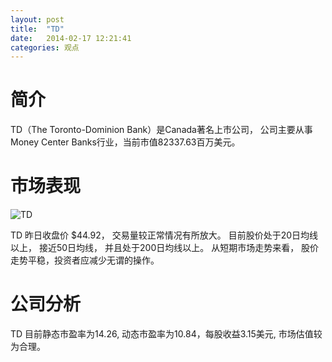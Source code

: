 ```yaml
---
layout: post
title:  "TD"
date:   2014-02-17 12:21:41
categories: 观点
---
```


# 简介
TD（The Toronto-Dominion Bank）是Canada著名上市公司，
公司主要从事Money Center Banks行业，当前市值82337.63百万美元。

# 市场表现

![TD](http://finviz.com/chart.ashx?t=TD&ty=c&ta=1&p=d&s=l)

TD 昨日收盘价 $44.92，
交易量较正常情况有所放大。
目前股价处于20日均线以上，
接近50日均线，
并且处于200日均线以上。
从短期市场走势来看，
股价走势平稳，投资者应减少无谓的操作。

# 公司分析
TD 目前静态市盈率为14.26, 动态市盈率为10.84，每股收益3.15美元,
市场估值较为合理。
